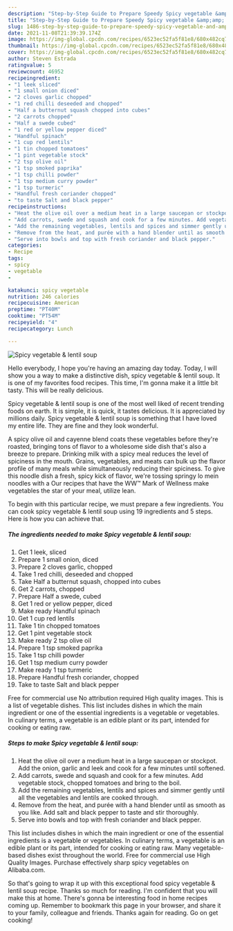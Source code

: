 ```yaml
---
description: "Step-by-Step Guide to Prepare Speedy Spicy vegetable &amp;amp; lentil soup"
title: "Step-by-Step Guide to Prepare Speedy Spicy vegetable &amp;amp; lentil soup"
slug: 1486-step-by-step-guide-to-prepare-speedy-spicy-vegetable-and-amp-lentil-soup
date: 2021-11-08T21:39:39.174Z
image: https://img-global.cpcdn.com/recipes/6523ec52fa5f81e8/680x482cq70/spicy-vegetable-lentil-soup-recipe-main-photo.jpg
thumbnail: https://img-global.cpcdn.com/recipes/6523ec52fa5f81e8/680x482cq70/spicy-vegetable-lentil-soup-recipe-main-photo.jpg
cover: https://img-global.cpcdn.com/recipes/6523ec52fa5f81e8/680x482cq70/spicy-vegetable-lentil-soup-recipe-main-photo.jpg
author: Steven Estrada
ratingvalue: 5
reviewcount: 46952
recipeingredient:
- "1 leek sliced"
- "1 small onion diced"
- "2 cloves garlic chopped"
- "1 red chilli deseeded and chopped"
- "Half a butternut squash chopped into cubes"
- "2 carrots chopped"
- "Half a swede cubed"
- "1 red or yellow pepper diced"
- "Handful spinach"
- "1 cup red lentils"
- "1 tin chopped tomatoes"
- "1 pint vegetable stock"
- "2 tsp olive oil"
- "1 tsp smoked paprika"
- "1 tsp chilli powder"
- "1 tsp medium curry powder"
- "1 tsp turmeric"
- "Handful fresh coriander chopped"
- "to taste Salt and black pepper"
recipeinstructions:
- "Heat the olive oil over a medium heat in a large saucepan or stockpot. Add the onion, garlic and leek and cook for a few minutes until softened."
- "Add carrots, swede and squash and cook for a few minutes. Add vegetable stock, chopped tomatoes and bring to the boil."
- "Add the remaining vegetables, lentils and spices and simmer gently until all the vegetables and lentils are cooked through."
- "Remove from the heat, and purée with a hand blender until as smooth as you like. Add salt and black pepper to taste and stir thoroughly."
- "Serve into bowls and top with fresh coriander and black pepper."
categories:
- Recipe
tags:
- spicy
- vegetable
- 

katakunci: spicy vegetable  
nutrition: 246 calories
recipecuisine: American
preptime: "PT40M"
cooktime: "PT54M"
recipeyield: "4"
recipecategory: Lunch

---
```



![Spicy vegetable &amp; lentil soup](https://img-global.cpcdn.com/recipes/6523ec52fa5f81e8/680x482cq70/spicy-vegetable-lentil-soup-recipe-main-photo.jpg)

Hello everybody, I hope you're having an amazing day today. Today, I will show you a way to make a distinctive dish, spicy vegetable &amp; lentil soup. It is one of my favorites food recipes. This time, I'm gonna make it a little bit tasty. This will be really delicious.

Spicy vegetable &amp; lentil soup is one of the most well liked of recent trending foods on earth. It is simple, it is quick, it tastes delicious. It is appreciated by millions daily. Spicy vegetable &amp; lentil soup is something that I have loved my entire life. They are fine and they look wonderful.

A spicy olive oil and cayenne blend coats these vegetables before they&#39;re roasted, bringing tons of flavor to a wholesome side dish that&#39;s also a breeze to prepare. Drinking milk with a spicy meal reduces the level of spiciness in the mouth. Grains, vegetables, and meats can bulk up the flavor profile of many meals while simultaneously reducing their spiciness. To give this noodle dish a fresh, spicy kick of flavor, we&#39;re tossing springy lo mein noodles with a Our recipes that have the WW™ Mark of Wellness make vegetables the star of your meal, utilize lean.


To begin with this particular recipe, we must prepare a few ingredients. You can cook spicy vegetable &amp; lentil soup using 19 ingredients and 5 steps. Here is how you can achieve that.

<!--inarticleads1-->

##### The ingredients needed to make Spicy vegetable &amp; lentil soup:

1. Get 1 leek, sliced
1. Prepare 1 small onion, diced
1. Prepare 2 cloves garlic, chopped
1. Take 1 red chilli, deseeded and chopped
1. Take Half a butternut squash, chopped into cubes
1. Get 2 carrots, chopped
1. Prepare Half a swede, cubed
1. Get 1 red or yellow pepper, diced
1. Make ready Handful spinach
1. Get 1 cup red lentils
1. Take 1 tin chopped tomatoes
1. Get 1 pint vegetable stock
1. Make ready 2 tsp olive oil
1. Prepare 1 tsp smoked paprika
1. Take 1 tsp chilli powder
1. Get 1 tsp medium curry powder
1. Make ready 1 tsp turmeric
1. Prepare Handful fresh coriander, chopped
1. Take to taste Salt and black pepper


Free for commercial use No attribution required High quality images. This is a list of vegetable dishes. This list includes dishes in which the main ingredient or one of the essential ingredients is a vegetable or vegetables. In culinary terms, a vegetable is an edible plant or its part, intended for cooking or eating raw. 

<!--inarticleads2-->

##### Steps to make Spicy vegetable &amp; lentil soup:

1. Heat the olive oil over a medium heat in a large saucepan or stockpot. Add the onion, garlic and leek and cook for a few minutes until softened.
1. Add carrots, swede and squash and cook for a few minutes. Add vegetable stock, chopped tomatoes and bring to the boil.
1. Add the remaining vegetables, lentils and spices and simmer gently until all the vegetables and lentils are cooked through.
1. Remove from the heat, and purée with a hand blender until as smooth as you like. Add salt and black pepper to taste and stir thoroughly.
1. Serve into bowls and top with fresh coriander and black pepper.


This list includes dishes in which the main ingredient or one of the essential ingredients is a vegetable or vegetables. In culinary terms, a vegetable is an edible plant or its part, intended for cooking or eating raw. Many vegetable-based dishes exist throughout the world. Free for commercial use High Quality Images. Purchase effectively sharp spicy vegetables on Alibaba.com. 

So that's going to wrap it up with this exceptional food spicy vegetable &amp; lentil soup recipe. Thanks so much for reading. I'm confident that you will make this at home. There's gonna be interesting food in home recipes coming up. Remember to bookmark this page in your browser, and share it to your family, colleague and friends. Thanks again for reading. Go on get cooking!
